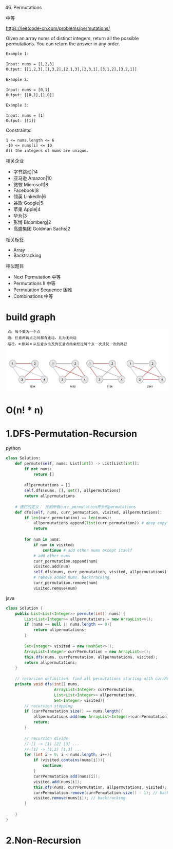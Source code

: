 46. Permutations

中等

https://leetcode-cn.com/problems/permutations/

Given an array nums of distinct integers, return all the possible permutations. You can return the answer in any order.

 
```
Example 1:

Input: nums = [1,2,3]
Output: [[1,2,3],[1,3,2],[2,1,3],[2,3,1],[3,1,2],[3,2,1]]

Example 2:

Input: nums = [0,1]
Output: [[0,1],[1,0]]

Example 3:

Input: nums = [1]
Output: [[1]]
``` 

Constraints:
```
1 <= nums.length <= 6
-10 <= nums[i] <= 10
All the integers of nums are unique.
```

相关企业

- 字节跳动|14
- 亚马逊 Amazon|10
- 微软 Microsoft|8
- Facebook|8
- 领英 LinkedIn|6
- 谷歌 Google|5
- 苹果 Apple|4
- 华为|3
- 彭博 Bloomberg|2
- 高盛集团 Goldman Sachs|2

相关标签
- Array
- Backtracking


相似题目
- Next Permutation
中等
- Permutations II
中等
- Permutation Sequence
困难
- Combinations
中等

# build graph

![](../note//46.png)

# O(n! * n)
# 1.DFS-Permutation-Recursion 
python
```py
class Solution:
    def permute(self, nums: List[int]) -> List[List[int]]:
        if not nums:
            return []

        allpermutations = []
        self.dfs(nums, [], set(), allpermutations)
        return allpermutations
    
    # 递归的定义： 找到所有curr_permutation开头的permutations
    def dfs(self, nums, curr_permutation, visited, allpermutations):
        if len(curr_permutation) == len(nums):
            allpermutations.append(list(curr_permutation)) # deep copy
            return 

        for num in nums:
            if num in visited:
                continue # add other nums except itself
            # add other nums
            curr_permutation.append(num)
            visited.add(num)
            self.dfs(nums, curr_permutation, visited, allpermutations)
            # remove added nums. backtracking
            curr_permutation.remove(num)
            visited.remove(num)
```

java
```java
class Solution {
    public List<List<Integer>> permute(int[] nums) {
        List<List<Integer>> allpermutations = new ArrayList<>();
        if (nums == null || nums.length == 0){
            return allpermutations;
        }

        Set<Integer> visited = new HashSet<>();
        ArrayList<Integer> currPermutation = new ArrayList<>();
        this.dfs(nums, currPermutation, allpermutations, visited);
        return allpermutations;
    }

    // recursion definition: find all permutations starting with currPermutation
    private void dfs(int[] nums, 
                     ArrayList<Integer> currPermutation, 
                     List<List<Integer>> allpermutations,
                     Set<Integer> visited){
        // recursion stopping
        if (currPermutation.size() == nums.length){
            allpermutations.add(new ArrayList<Integer>(currPermutation));
            return;
        }

        // recursion divide
        // [] -> [1] [2] [3] ...
        // [1] -> [1,2] [1,3] ...
        for (int i = 0; i < nums.length; i++){
            if (visited.contains(nums[i])){
                continue;
            }
            currPermutation.add(nums[i]);
            visited.add(nums[i]);
            this.dfs(nums, currPermutation, allpermutations, visited);
            currPermutation.remove(currPermutation.size() - 1); // backtracking
            visited.remove(nums[i]); // backtracking
        }

    }
}
```

# 2.Non-Recursion